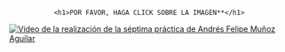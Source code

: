 <div align="center">
    
    
    <h1>POR FAVOR, HAGA CLICK SOBRE LA IMAGEN**</h1>


</div>

[![Video de la realización de la séptima práctica de Andrés Felipe Muñoz Aguilar](https://github.com/AndresFelipeMunozAguilar/Group_S13T3_Repository/assets/74680151/d219830b-b3d7-44b2-b215-0892f7a9b399)](https://www.youtube.com/watch?v=TCUQQOiNXJA)
